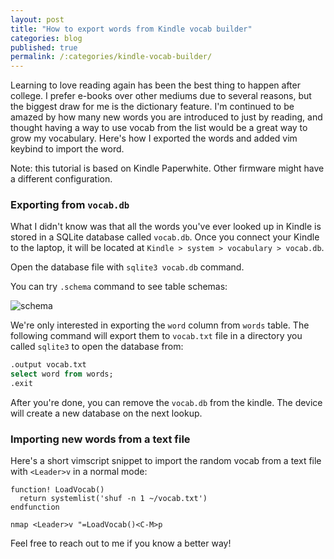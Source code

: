 ```yaml
---
layout: post
title: "How to export words from Kindle vocab builder"
categories: blog
published: true
permalink: /:categories/kindle-vocab-builder/
---
```


Learning to love reading again has been the best thing to happen after college. I prefer e-books over other mediums due to several reasons, but the biggest draw for me is the dictionary feature. I'm continued to be amazed by how many new words you are introduced to just by reading, and thought having a way to use vocab from the list would be a great way to grow my vocabulary. Here's how I exported the words and added vim keybind to import the word.

Note: this tutorial is based on Kindle Paperwhite. Other firmware might have a different configuration.

### Exporting from `vocab.db`

What I didn't know was that all the words you've ever looked up in Kindle is stored in a SQLite database called `vocab.db`. Once you connect your Kindle to the laptop, it will be located at `Kindle > system > vocabulary > vocab.db`.

Open the database file with `sqlite3 vocab.db` command.

You can try `.schema` command to see table schemas:

![schema][schema_img]

We're only interested in exporting the `word` column from `words` table. The following command will export them to `vocab.txt` file in a directory you called `sqlite3` to open the database from:

```sql
.output vocab.txt
select word from words;
.exit
```

After you're done, you can remove the `vocab.db` from the kindle. The device will create a new database on the next lookup.

### Importing new words from a text file

Here's a short vimscript snippet to import the random vocab from a text file with `<Leader>v` in a normal mode:

```vimscript
function! LoadVocab()
  return systemlist('shuf -n 1 ~/vocab.txt')
endfunction

nmap <Leader>v "=LoadVocab()<C-M>p
```

Feel free to reach out to me if you know a better way!

[schema_img]: https://user-images.githubusercontent.com/9669739/87009020-710b7000-c179-11ea-9f1d-1099c1af6fb0.png
